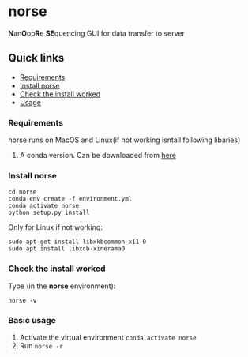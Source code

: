 # norse



**N**an**O**op**R**e **SE**quencing 
GUI for data transfer to server


## Quick links
  * [Requirements](#requirements)
  * [Install norse](#install-norse)
  * [Check the install worked](#check-the-install-worked)
  * [Usage](#basic-usage)

### Requirements

norse runs on MacOS and Linux(if not working isntall following libaries)
1. A conda version. Can be downloaded from [here](https://www.anaconda.com/products/individual)




### Install norse
```shell=
cd norse
conda env create -f environment.yml
conda activate norse
python setup.py install
````

Only for Linux if not working:
```shell=
sudo apt-get install libxkbcommon-x11-0
sudo apt install libxcb-xinerama0
``` 



### Check the install worked

Type (in the <strong>norse</strong> environment):

```
norse -v
```

### Basic usage

1. Activate the virtual environment ``conda activate norse``
2. Run ``norse -r``



